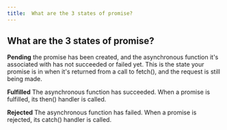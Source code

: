 ```yaml
---
title:  What are the 3 states of promise?
---
```

## What are the 3 states of promise?

**Pending**
the promise has been created, and the asynchronous function it's associated with has not succeeded or failed yet. This is the state your promise is in when it's returned from a call to fetch(), and the request is still being made.

**Fulfilled**
The asynchronous function has succeeded. When a promise is fulfilled, its then() handler is called.

**Rejected**
The asynchronous function has failed. When a promise is rejected, its catch() handler is called.
